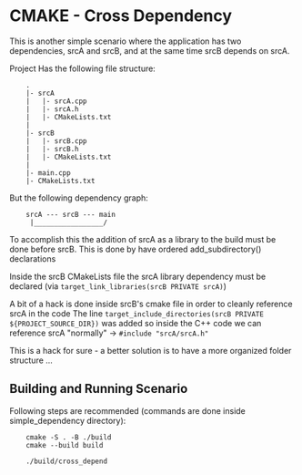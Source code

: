# CMAKE - Cross Dependency

This is another simple scenario where the application has two dependencies, srcA and srcB, and at the same time srcB depends on srcA.

Project Has the following file structure:
```
    .
    |- srcA
    |   |- srcA.cpp
    |   |- srcA.h
    |   |- CMakeLists.txt
    |
    |- srcB
    |   |- srcB.cpp
    |   |- srcB.h
    |   |- CMakeLists.txt
    |
    |- main.cpp
    |- CMakeLists.txt
```

But the following dependency graph:
```
    srcA --- srcB --- main
     |_________________/
```

To accomplish this the addition of srcA as a library to the build must be done before srcB.
This is done by have ordered add_subdirectory() declarations

Inside the srcB CMakeLists file the srcA library dependency must be declared (via `target_link_libraries(srcB PRIVATE srcA)`)

A bit of a hack is done inside srcB's cmake file in order to cleanly reference srcA in the code
The line `target_include_directories(srcB PRIVATE ${PROJECT_SOURCE_DIR})` was added so inside the C++ code we can reference srcA "normally" -> `#include "srcA/srcA.h"`

This is a hack for sure - a better solution is to have a more organized folder structure ...


## Building and Running Scenario

Following steps are recommended (commands are done inside simple_dependency directory):
```
    cmake -S . -B ./build
    cmake --build build

    ./build/cross_depend
```